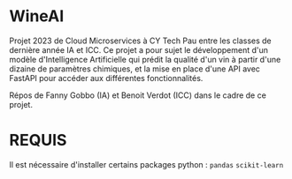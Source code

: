 # WineAI

Projet 2023 de Cloud Microservices à CY Tech Pau entre les classes de dernière année IA et ICC. Ce projet a pour sujet le développement d'un modèle d'Intelligence Artificielle qui prédit la qualité d'un vin à partir d'une dizaine de paramètres chimiques, et la mise en place d'une API avec FastAPI pour accéder aux différentes fonctionnalités.

Répos de Fanny Gobbo (IA) et Benoit Verdot (ICC) dans le cadre de ce projet.


# REQUIS
Il est nécessaire d'installer certains packages python : 
`pandas`
`scikit-learn`